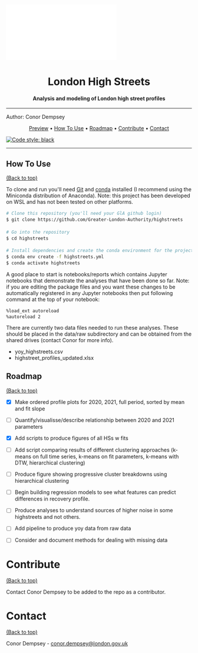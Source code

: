 ![Banner](<banner.pdf>)
<!-- See https://github.com/rmariuzzo/github-banner -->

<div align="center">
<h1> London High Streets </h1>
<h4> Analysis and modeling of London high street profiles </h4>
</div>

---

Author: Conor Dempsey



<p align="center">
  <a href="#demo-preview">Preview</a> •
  <a href="#how-to-use">How To Use</a> •
  <a href="#roadmap">Roadmap</a> •
  <a href="#contribute">Contribute</a> •
  <a href="#contact">Contact</a>
</p>

[![Code style: black](https://img.shields.io/badge/code%20style-black-000000.svg)](https://github.com/psf/black)

---

## How To Use
[(Back to top)](#demo-preview)

To clone and run you'll need [Git](https://git-scm.com) and [conda](https://docs.conda.io/en/latest/miniconda.html) installed (I recommend using the Miniconda distribution of Anaconda). Note: this project has been developed on WSL and has not been tested on other platforms.

```bash
# Clone this repository (you'll need your GlA github login)
$ git clone https://github.com/Greater-London-Authority/highstreets

# Go into the repository
$ cd highstreets

# Install dependencies and create the conda environment for the project
$ conda env create -f highstreets.yml
$ conda activate highstreets
```

A good place to start is notebooks/reports which contains Jupyter notebooks that demonstrate the analyses that have been done so far. Note: if you are editing the package files and you want these changes to be automatically registered in any Jupyter notebooks then put following command at the top of your notebook:

```
%load_ext autoreload
%autoreload 2
```

There are currently two data files needed to run these analyses. These should be placed in the data/raw subdirectory and can be obtained from the shared drives (contact Conor for more info).

* yoy_highstreets.csv
* highstreet_profiles_updated.xlsx

<!-- ROADMAP -->
## Roadmap
[(Back to top)](#demo-preview)

- [x] Make ordered profile plots for 2020, 2021, full period, sorted by mean and fit slope
- [ ] Quantify/visualisse/describe relationship between 2020 and 2021 parameters
- [x] Add scripts to produce figures of all HSs w fits
- [ ] Add script comparing results of different clustering approaches (k-means on full time series, k-means on fit parameters, k-means with DTW, hierarchical clustering)
- [ ] Produce figure showing progressive cluster breakdowns using hierarchical clustering
- [ ] Begin building regression models to see what features can predict differences in recovery profile.
- [ ] Produce analyses to understand sources of higher noise in some highstreets and not others.
- [ ] Add pipeline to produce yoy data from raw data
- [ ] Consider and document methods for dealing with missing data




# Contribute
[(Back to top)](#demo-preview)

Contact Conor Dempsey to be added to the repo as a contributor.

# Contact
[(Back to top)](#demo-preview)

Conor Dempsey - conor.dempsey@london.gov.uk

